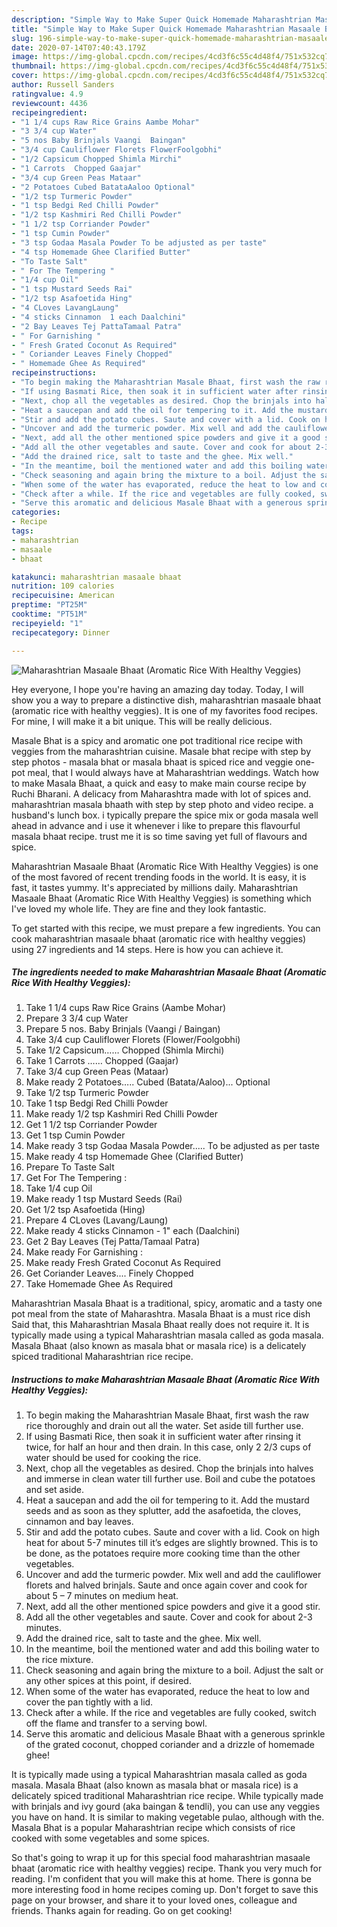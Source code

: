 ```yaml
---
description: "Simple Way to Make Super Quick Homemade Maharashtrian Masaale Bhaat (Aromatic Rice With Healthy Veggies)"
title: "Simple Way to Make Super Quick Homemade Maharashtrian Masaale Bhaat (Aromatic Rice With Healthy Veggies)"
slug: 196-simple-way-to-make-super-quick-homemade-maharashtrian-masaale-bhaat-aromatic-rice-with-healthy-veggies
date: 2020-07-14T07:40:43.179Z
image: https://img-global.cpcdn.com/recipes/4cd3f6c55c4d48f4/751x532cq70/maharashtrian-masaale-bhaat-aromatic-rice-with-healthy-veggies-recipe-main-photo.jpg
thumbnail: https://img-global.cpcdn.com/recipes/4cd3f6c55c4d48f4/751x532cq70/maharashtrian-masaale-bhaat-aromatic-rice-with-healthy-veggies-recipe-main-photo.jpg
cover: https://img-global.cpcdn.com/recipes/4cd3f6c55c4d48f4/751x532cq70/maharashtrian-masaale-bhaat-aromatic-rice-with-healthy-veggies-recipe-main-photo.jpg
author: Russell Sanders
ratingvalue: 4.9
reviewcount: 4436
recipeingredient:
- "1 1/4 cups Raw Rice Grains Aambe Mohar"
- "3 3/4 cup Water"
- "5 nos Baby Brinjals Vaangi  Baingan"
- "3/4 cup Cauliflower Florets FlowerFoolgobhi"
- "1/2 Capsicum Chopped Shimla Mirchi"
- "1 Carrots  Chopped Gaajar"
- "3/4 cup Green Peas Mataar"
- "2 Potatoes Cubed BatataAaloo Optional"
- "1/2 tsp Turmeric Powder"
- "1 tsp Bedgi Red Chilli Powder"
- "1/2 tsp Kashmiri Red Chilli Powder"
- "1 1/2 tsp Corriander Powder"
- "1 tsp Cumin Powder"
- "3 tsp Godaa Masala Powder To be adjusted as per taste"
- "4 tsp Homemade Ghee Clarified Butter"
- "To Taste Salt"
- " For The Tempering "
- "1/4 cup Oil"
- "1 tsp Mustard Seeds Rai"
- "1/2 tsp Asafoetida Hing"
- "4 CLoves LavangLaung"
- "4 sticks Cinnamon  1 each Daalchini"
- "2 Bay Leaves Tej PattaTamaal Patra"
- " For Garnishing "
- " Fresh Grated Coconut As Required"
- " Coriander Leaves Finely Chopped"
- " Homemade Ghee As Required"
recipeinstructions:
- "To begin making the Maharashtrian Masale Bhaat, first wash the raw rice thoroughly and drain out all the water. Set aside till further use."
- "If using Basmati Rice, then soak it in sufficient water after rinsing it twice, for half an hour and then drain. In this case, only 2 2/3 cups of water should be used for cooking the rice."
- "Next, chop all the vegetables as desired. Chop the brinjals into halves and immerse in clean water till further use. Boil and cube the potatoes and set aside."
- "Heat a saucepan and add the oil for tempering to it. Add the mustard seeds and as soon as they splutter, add the asafoetida, the cloves, cinnamon and bay leaves."
- "Stir and add the potato cubes. Saute and cover with a lid. Cook on high heat for about 5-7 minutes till it’s edges are slightly browned. This is to be done, as the potatoes require more cooking time than the other vegetables."
- "Uncover and add the turmeric powder. Mix well and add the cauliflower florets and halved brinjals. Saute and once again cover and cook for about 5 – 7 minutes on medium heat."
- "Next, add all the other mentioned spice powders and give it a good stir."
- "Add all the other vegetables and saute. Cover and cook for about 2-3 minutes."
- "Add the drained rice, salt to taste and the ghee. Mix well."
- "In the meantime, boil the mentioned water and add this boiling water to the rice mixture."
- "Check seasoning and again bring the mixture to a boil. Adjust the salt or any other spices at this point, if desired."
- "When some of the water has evaporated, reduce the heat to low and cover the pan tightly with a lid."
- "Check after a while. If the rice and vegetables are fully cooked, switch off the flame and transfer to a serving bowl."
- "Serve this aromatic and delicious Masale Bhaat with a generous sprinkle of the grated coconut, chopped coriander and a drizzle of homemade ghee!"
categories:
- Recipe
tags:
- maharashtrian
- masaale
- bhaat

katakunci: maharashtrian masaale bhaat 
nutrition: 109 calories
recipecuisine: American
preptime: "PT25M"
cooktime: "PT51M"
recipeyield: "1"
recipecategory: Dinner

---
```



![Maharashtrian Masaale Bhaat (Aromatic Rice With Healthy Veggies)](https://img-global.cpcdn.com/recipes/4cd3f6c55c4d48f4/751x532cq70/maharashtrian-masaale-bhaat-aromatic-rice-with-healthy-veggies-recipe-main-photo.jpg)

Hey everyone, I hope you're having an amazing day today. Today, I will show you a way to prepare a distinctive dish, maharashtrian masaale bhaat (aromatic rice with healthy veggies). It is one of my favorites food recipes. For mine, I will make it a bit unique. This will be really delicious.

Masale Bhat is a spicy and aromatic one pot traditional rice recipe with veggies from the maharashtrian cuisine. Masale bhat recipe with step by step photos - masala bhat or masala bhaat is spiced rice and veggie one-pot meal, that I would always have at Maharashtrian weddings. Watch how to make Masala Bhaat, a quick and easy to make main course recipe by Ruchi Bharani. A delicacy from Maharashtra made with lot of spices and. maharashtrian masala bhaath with step by step photo and video recipe. a husband&#39;s lunch box. i typically prepare the spice mix or goda masala well ahead in advance and i use it whenever i like to prepare this flavourful masala bhaat recipe. trust me it is so time saving yet full of flavours and spice.

Maharashtrian Masaale Bhaat (Aromatic Rice With Healthy Veggies) is one of the most favored of recent trending foods in the world. It is easy, it is fast, it tastes yummy. It's appreciated by millions daily. Maharashtrian Masaale Bhaat (Aromatic Rice With Healthy Veggies) is something which I've loved my whole life. They are fine and they look fantastic.


To get started with this recipe, we must prepare a few ingredients. You can cook maharashtrian masaale bhaat (aromatic rice with healthy veggies) using 27 ingredients and 14 steps. Here is how you can achieve it.

<!--inarticleads1-->

##### The ingredients needed to make Maharashtrian Masaale Bhaat (Aromatic Rice With Healthy Veggies):

1. Take 1 1/4 cups Raw Rice Grains (Aambe Mohar)
1. Prepare 3 3/4 cup Water
1. Prepare 5 nos. Baby Brinjals (Vaangi / Baingan)
1. Take 3/4 cup Cauliflower Florets (Flower/Foolgobhi)
1. Take 1/2 Capsicum…… Chopped (Shimla Mirchi)
1. Take 1 Carrots …… Chopped (Gaajar)
1. Take 3/4 cup Green Peas (Mataar)
1. Make ready 2 Potatoes….. Cubed (Batata/Aaloo)... Optional
1. Take 1/2 tsp Turmeric Powder
1. Take 1 tsp Bedgi Red Chilli Powder
1. Make ready 1/2 tsp Kashmiri Red Chilli Powder
1. Get 1 1/2 tsp Corriander Powder
1. Get 1 tsp Cumin Powder
1. Make ready 3 tsp Godaa Masala Powder..... To be adjusted as per taste
1. Make ready 4 tsp Homemade Ghee (Clarified Butter)
1. Prepare To Taste Salt
1. Get  For The Tempering :
1. Take 1/4 cup Oil
1. Make ready 1 tsp Mustard Seeds (Rai)
1. Get 1/2 tsp Asafoetida (Hing)
1. Prepare 4 CLoves (Lavang/Laung)
1. Make ready 4 sticks Cinnamon - 1&#34; each (Daalchini)
1. Get 2 Bay Leaves (Tej Patta/Tamaal Patra)
1. Make ready  For Garnishing :
1. Make ready  Fresh Grated Coconut As Required
1. Get  Coriander Leaves.... Finely Chopped
1. Take  Homemade Ghee As Required


Maharashtrian Masala Bhaat is a traditional, spicy, aromatic and a tasty one pot meal from the state of Maharashtra. Masala Bhaat is a must rice dish Said that, this Maharashtrian Masala Bhaat really does not require it. It is typically made using a typical Maharashtrian masala called as goda masala. Masala Bhaat (also known as masala bhat or masala rice) is a delicately spiced traditional Maharashtrian rice recipe. 

<!--inarticleads2-->

##### Instructions to make Maharashtrian Masaale Bhaat (Aromatic Rice With Healthy Veggies):

1. To begin making the Maharashtrian Masale Bhaat, first wash the raw rice thoroughly and drain out all the water. Set aside till further use.
1. If using Basmati Rice, then soak it in sufficient water after rinsing it twice, for half an hour and then drain. In this case, only 2 2/3 cups of water should be used for cooking the rice.
1. Next, chop all the vegetables as desired. Chop the brinjals into halves and immerse in clean water till further use. Boil and cube the potatoes and set aside.
1. Heat a saucepan and add the oil for tempering to it. Add the mustard seeds and as soon as they splutter, add the asafoetida, the cloves, cinnamon and bay leaves.
1. Stir and add the potato cubes. Saute and cover with a lid. Cook on high heat for about 5-7 minutes till it’s edges are slightly browned. This is to be done, as the potatoes require more cooking time than the other vegetables.
1. Uncover and add the turmeric powder. Mix well and add the cauliflower florets and halved brinjals. Saute and once again cover and cook for about 5 – 7 minutes on medium heat.
1. Next, add all the other mentioned spice powders and give it a good stir.
1. Add all the other vegetables and saute. Cover and cook for about 2-3 minutes.
1. Add the drained rice, salt to taste and the ghee. Mix well.
1. In the meantime, boil the mentioned water and add this boiling water to the rice mixture.
1. Check seasoning and again bring the mixture to a boil. Adjust the salt or any other spices at this point, if desired.
1. When some of the water has evaporated, reduce the heat to low and cover the pan tightly with a lid.
1. Check after a while. If the rice and vegetables are fully cooked, switch off the flame and transfer to a serving bowl.
1. Serve this aromatic and delicious Masale Bhaat with a generous sprinkle of the grated coconut, chopped coriander and a drizzle of homemade ghee!


It is typically made using a typical Maharashtrian masala called as goda masala. Masala Bhaat (also known as masala bhat or masala rice) is a delicately spiced traditional Maharashtrian rice recipe. While typically made with brinjals and ivy gourd (aka baingan &amp; tendli), you can use any veggies you have on hand. It is similar to making vegetable pulao, although with the. Masala Bhat is a popular Maharashtrian recipe which consists of rice cooked with some vegetables and some spices. 

So that's going to wrap it up for this special food maharashtrian masaale bhaat (aromatic rice with healthy veggies) recipe. Thank you very much for reading. I'm confident that you will make this at home. There is gonna be more interesting food in home recipes coming up. Don't forget to save this page on your browser, and share it to your loved ones, colleague and friends. Thanks again for reading. Go on get cooking!
